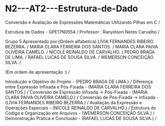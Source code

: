 # N2---AT2---Estrutura-de-Dado

Conversão e Avaliação de Expressões Matemáticas Utilizando Pilhas em C /

Estrutura de Dados - GPE17N0554 / Professor : Ranyelson Neres Carvalho /

Grupo 5 Apresentado por:(Ordem alfabetica)
 LÍVIA FERNANDES RIBEIRO BEZERRA. /
 MARIA CLARA FERREIRA DOS SANTOS. /
 MARIA CLARA PAIVA OLIVEIRA CAMELO. /
 NICOLE REINALDO DE CARVALHO. /
 PEDRO BRAGA DE LIMA. /
 RAFAEL LUCAS DE SOUSA SILVA. /
 WEMERSON CONCEIÇÃO SILVA. /

(Em ordem de apresentação :) /

Introdução e Objetivo do Projeto -                (PEDRO BRAGA DE LIMA.) /
Diferença entre Expressão Infixada e Pós-Fixada - (MARIA CLARA FERREIRA DOS SANTOS.) /
Conversão de Expressão Infixada → Pós-Fixada -    (MARIA CLARA PAIVA OLIVEIRA CAMELO.) /
Conversão de Pós-Fixada → Infixada -              (LÍVIA FERNANDES RIBEIRO BEZERRA.) /
Avaliação da Expressão e Operações Especiais -    (NICOLE REINALDO DE CARVALHO.) /
Estrutura do Código e Organização em Arquivos -   (WEMERSON CONCEIÇÃO SILVA.) / 
Demonstração Prática e Conclusão -                (RAFAEL LUCAS DE SOUSA SILVA.) /

